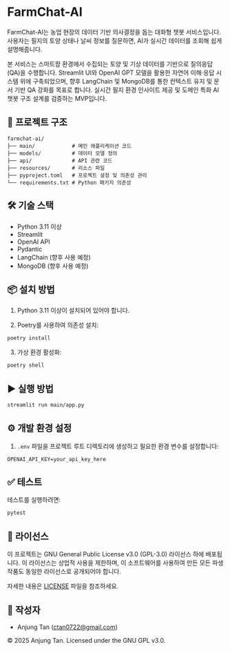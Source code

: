 # FarmChat-AI

FarmChat-AI는 농업 현장의 데이터 기반 의사결정을 돕는 대화형 챗봇 서비스입니다.
사용자는 필지의 토양 상태나 날씨 정보를 질문하면, AI가 실시간 데이터를 조회해 쉽게 설명해줍니다.

본 서비스는 스마트팜 환경에서 수집되는 토양 및 기상 데이터를 기반으로 질의응답(QA)을 수행합니다.
Streamlit UI와 OpenAI GPT 모델을 활용한 자연어 이해·응답 시스템 위에 구축되었으며,
향후 LangChain 및 MongoDB를 통한 컨텍스트 유지 및 문서 기반 QA 강화를 목표로 합니다.
실시간 필지 환경 인사이트 제공 및 도메인 특화 AI 챗봇 구조 설계를 검증하는 MVP입니다.

## 📁 프로젝트 구조

```
farmchat-ai/
├── main/            # 메인 애플리케이션 코드
├── models/          # 데이터 모델 정의
├── api/             # API 관련 코드
├── resources/       # 리소스 파일
├── pyproject.toml   # 프로젝트 설정 및 의존성 관리
└── requirements.txt # Python 패키지 의존성
```

## 🛠️ 기술 스택

- Python 3.11 이상
- Streamlit
- OpenAI API
- Pydantic
- LangChain (향후 사용 예정)
- MongoDB (향후 사용 예정)

## 📦 설치 방법

1. Python 3.11 이상이 설치되어 있어야 합니다.

2. Poetry를 사용하여 의존성 설치:
```bash
poetry install
```

3. 가상 환경 활성화:
```bash
poetry shell
```

## ▶️ 실행 방법

```bash
streamlit run main/app.py
```

## ⚙️ 개발 환경 설정

1. `.env` 파일을 프로젝트 루트 디렉토리에 생성하고 필요한 환경 변수를 설정합니다:
```
OPENAI_API_KEY=your_api_key_here
```

## ✅ 테스트

테스트를 실행하려면:
```bash
pytest
```

## 📄 라이선스

이 프로젝트는 GNU General Public License v3.0 (GPL-3.0) 라이선스 하에 배포됩니다. 이 라이선스는 상업적 사용을 제한하며, 이 소프트웨어를 사용하여 만든 모든 파생작품도 동일한 라이선스로 공개되어야 합니다.

자세한 내용은 [LICENSE](LICENSE) 파일을 참조하세요.

## 👤 작성자

- Anjung Tan (ctan0722@gmail.com) 


© 2025 Anjung Tan. Licensed under the GNU GPL v3.0.
